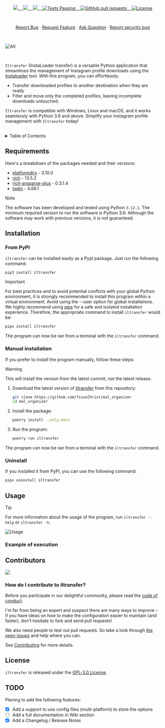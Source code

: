 <p align="center">
    <a href="https://github.com/YisusChrist/iltransfer/issues">
        <img src="https://img.shields.io/github/issues/YisusChrist/iltransfer?color=171b20&label=Issues%20%20&logo=gnubash&labelColor=e05f65&logoColor=ffffff">&nbsp;&nbsp;&nbsp;
    </a>
    <a href="https://github.com/YisusChrist/iltransfer/forks">
        <img src="https://img.shields.io/github/forks/YisusChrist/iltransfer?color=171b20&label=Forks%20%20&logo=git&labelColor=f1cf8a&logoColor=ffffff">&nbsp;&nbsp;&nbsp;
    </a>
    <a href="https://github.com/YisusChrist/iltransfer/stargazers">
        <img src="https://img.shields.io/github/stars/YisusChrist/iltransfer?color=171b20&label=Stargazers&logo=octicon-star&labelColor=70a5eb">&nbsp;&nbsp;&nbsp;
    </a>
    <a href="https://github.com/YisusChrist/iltransfer/actions">
        <img alt="Tests Passing" src="https://github.com/YisusChrist/iltransfer/actions/workflows/github-code-scanning/codeql/badge.svg">&nbsp;&nbsp;&nbsp;
    </a>
    <a href="https://github.com/YisusChrist/iltransfer/pulls">
        <img alt="GitHub pull requests" src="https://img.shields.io/github/issues-pr/YisusChrist/iltransfer?color=0088ff">&nbsp;&nbsp;&nbsp;
    </a>
    <a href="https://opensource.org/license/gpl-3-0/">
        <img alt="License" src="https://img.shields.io/github/license/YisusChrist/iltransfer?color=0088ff">
    </a>
</p>

<br>

<p align="center">
    <a href="https://github.com/YisusChrist/iltransfer/issues/new?assignees=YisusChrist&labels=bug&projects=&template=bug_report.yml">Report Bug</a>
    ·
    <a href="https://github.com/YisusChrist/iltransfer/issues/new?assignees=YisusChrist&labels=feature&projects=&template=feature_request.yml">Request Feature</a>
    ·
    <a href="https://github.com/YisusChrist/iltransfer/issues/new?assignees=YisusChrist&labels=question&projects=&template=question.yml">Ask Question</a>
    ·
    <a href="https://github.com/YisusChrist/iltransfer/security/policy#reporting-a-vulnerability">Report security bug</a>
</p>

<br>

![Alt](https://repobeats.axiom.co/api/embed/f6c38a416187bebbb4b7eb86c9a37fd23372f27b.svg "Repobeats analytics image")

<br>

`Iltransfer` (InstaLoader transfer) is a versatile Python application that streamlines the management of Instagram profile downloads using the [Instaloader](https://github.com/instaloader/instaloader) tool. With this program, you can effortlessly:

- Transfer downloaded profiles to another destination when they are ready
- Filter and move only the completed profiles, leaving incomplete downloads untouched.

`Iltransfer` is compatible with Windows, Linux and macOS, and it works seamlessly with Python 3.6 and above. Simplify your Instagram profile management with `Iltransfer` today!

<br>

<details>
<summary>Table of Contents</summary>

- [Requirements](#requirements)
- [Installation](#installation)
  - [From PyPI](#from-pypi)
  - [Manual installation](#manual-installation)
  - [Uninstall](#uninstall)
- [Usage](#usage)
  - [Example of execution](#example-of-execution)
- [Contributors](#contributors)
  - [How do I contribute to iltransfer?](#how-do-i-contribute-to-iltransfer)
- [License](#license)
- [TODO](#todo)

</details>

## Requirements

Here's a breakdown of the packages needed and their versions:

- [platformdirs](https://pypi.org/project/platformdirs) - 3.10.0
- [rich](https://pypi.org/project/rich) - 13.5.2
- [rich-argparse-plus](https://pypi.org/project/rich-argparse-plus) - 0.3.1.4
- [tqdm](https://pypi.org/project/tqdm) - 4.66.1

> [!NOTE]
> The software has been developed and tested using Python `3.12.1`. The minimum required version to run the software is Python 3.6. Although the software may work with previous versions, it is not guaranteed.

## Installation

### From PyPI

`iltransfer` can be installed easily as a PypI package. Just run the following command:

```bash
pip3 install iltransfer
```

> [!IMPORTANT]
> For best practices and to avoid potential conflicts with your global Python environment, it is strongly recommended to install this program within a virtual environment. Avoid using the --user option for global installations. We highly recommend using [pipx](https://pypi.org/project/pipx) for a safe and isolated installation experience. Therefore, the appropriate command to install `iltransfer` would be:
>
> ```bash
> pipx install iltransfer
> ```

The program can now be ran from a terminal with the `iltransfer` command.

### Manual installation

If you prefer to install the program manually, follow these steps:

> [!WARNING]
> This will install the version from the latest commit, not the latest release.

1. Download the latest version of [iltransfer](https://github.com/YisusChrist/iltransfer) from this repository:

   ```bash
   git clone https://github.com/YisusChrist/mal_organizer
   cd mal_organizer
   ```

2. Install the package:

   ```bash
   poetry install --only-main
   ```

3. Run the program:

   ```bash
   poetry run iltransfer
   ```

The program can now be ran from a terminal with the `iltransfer` command.

### Uninstall

If you installed it from PyPI, you can use the following command:

```bash
pipx uninstall iltransfer
```

## Usage

> [!TIP]
> For more information about the usage of the program, run `iltransfer --help` or `iltransfer -h`.

![Usage](https://i.imgur.com/sFfTYsP.png)

### Example of execution

## Contributors

<a href="https://github.com/YisusChrist/iltransfer/graphs/contributors"><img src="https://contrib.rocks/image?repo=YisusChrist/iltransfer" /></a>

### How do I contribute to iltransfer?

Before you participate in our delightful community, please read the [code of conduct](https://github.com/YisusChrist/.github/blob/main/CODE_OF_CONDUCT.md).

I'm far from being an expert and suspect there are many ways to improve – if you have ideas on how to make the configuration easier to maintain (and faster), don't hesitate to fork and send pull requests!

We also need people to test out pull requests. So take a look through [the open issues](https://github.com/YisusChrist/iltransfer/issues) and help where you can.

See [Contributing](https://github.com/YisusChrist/.github/blob/main/CONTRIBUTING.md) for more details.

## License

`iltransfer` is released under the [GPL-3.0 License](https://opensource.org/licenses/GPL-3.0).

## TODO

Planing to add the following features:

- [x] Add a support to use config files (multi-platform) to store the options
- [ ] Add a full documentation in Wiki section
- [x] Add a Changelog / Release Notes
